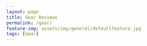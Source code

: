 ```yaml
---
layout: page
title: Gear Reviews
permalink: /gear/
feature-img: assets/img/general/defaultfeature.jpg
tags: [Gear]
---
```


